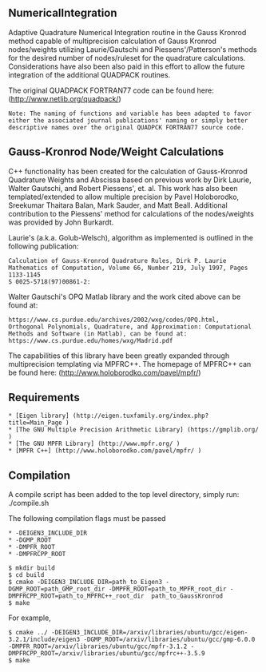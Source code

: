 ## NumericalIntegration

Adaptive Quadrature Numerical Integration routine in the Gauss Kronrod method capable of multiprecision calculation of Gauss Kronrod nodes/weights utilizing Laurie/Gautschi and Piessens'/Patterson's methods for the desired number of nodes/ruleset for the quadrature calculations.  Considerations have also been also paid in this effort to allow the future integration of the additional QUADPACK routines.

The original QUADPACK FORTRAN77 code can be found here:
	(http://www.netlib.org/quadpack/)

	Note: The naming of functions and variable has been adapted to favor either the associated journal publications' naming or simply better descriptive names over the original QUADPCK FORTRAN77 source code.

## Gauss-Kronrod Node/Weight Calculations

C++ functionality has been created for the calculation of Gauss-Kronrod Quadrature Weights and Abscissa based on previous work by Dirk Laurie, Walter Gautschi, and Robert Piessens', et. al.  This work has also been templated/extended to allow multiple precision by Pavel Holoborodko, Sreekumar Thaitara Balan, Mark Sauder, and Matt Beall.  Additional contribution to the Piessens' method for calculations of the nodes/weights was provided by John Burkardt.

Laurie's (a.k.a. Golub-Welsch), algorithm as implemented is outlined in the following publication:

	Calculation of Gauss-Kronrod Quadrature Rules, Dirk P. Laurie
	Mathematics of Computation, Volume 66, Number 219, July 1997, Pages 1133-1145
	S 0025-5718(97)00861-2:

Walter Gautschi's OPQ Matlab library and the work cited above can be found at: 

	https://www.cs.purdue.edu/archives/2002/wxg/codes/OPQ.html, 
	Orthogonal Polynomials, Quadrature, and Approximation: Computational Methods and Software (in Matlab), can be found at: https://www.cs.purdue.edu/homes/wxg/Madrid.pdf

The capabilities of this library have been greatly expanded through multiprecision templating via MPFRC++.  The homepage of MPFRC++ can be found here:
	(http://www.holoborodko.com/pavel/mpfr/)


## Requirements

	* [Eigen library] (http://eigen.tuxfamily.org/index.php?title=Main_Page )
	* [The GNU Multiple Precision Arithmetic Library] (https://gmplib.org/ )
	* [The GNU MPFR Library] (http://www.mpfr.org/ )
	* [MPFR C++] (http://www.holoborodko.com/pavel/mpfr/ )

## Compilation
A compile script has been added to the top level directory, simply run: ./compile.sh

The following compilation flags must be passed

	* -DEIGEN3_INCLUDE_DIR
	* -DGMP_ROOT
	* -DMPFR_ROOT
	* -DMPFRCPP_ROOT

	$ mkdir build
	$ cd build
	$ cmake -DEIGEN3_INCLUDE_DIR=path_to_Eigen3 -DGMP_ROOT=path_GMP_root_dir -DMPFR_ROOT=path_to_MPFR_root_dir -DMPFRCPP_ROOT=path_to_MPFRC++_root_dir  path_to_GaussKronrod
	$ make

For example,

	$ cmake ../ -DEIGEN3_INCLUDE_DIR=/arxiv/libraries/ubuntu/gcc/eigen-3.2.1/include/eigen3 -DGMP_ROOT=/arxiv/libraries/ubuntu/gcc/gmp-6.0.0 -DMPFR_ROOT=/arxiv/libraries/ubuntu/gcc/mpfr-3.1.2 -DMPFRCPP_ROOT=/arxiv/libraries/ubuntu/gcc/mpfrc++-3.5.9
	$ make


